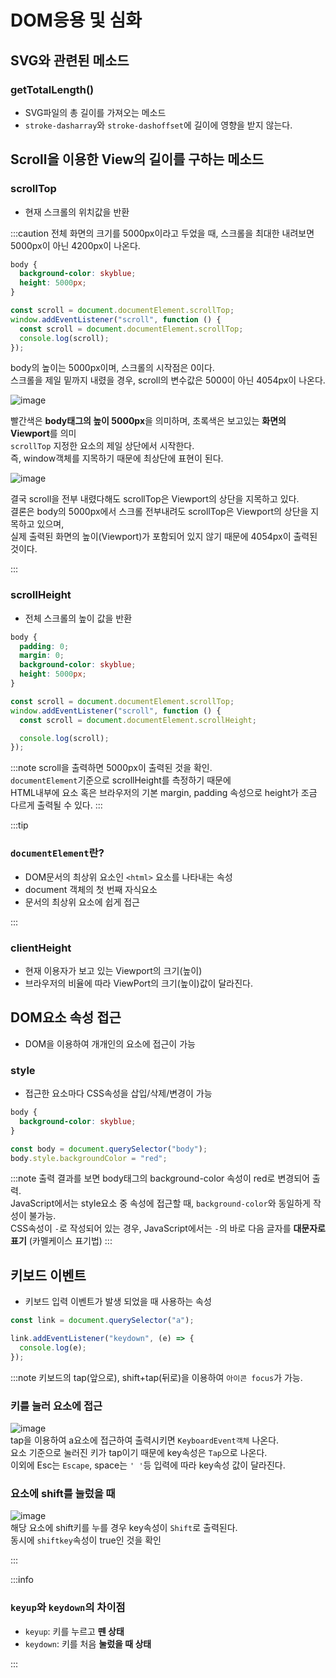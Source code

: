 # DOM응용 및 심화

## SVG와 관련된 메소드

### getTotalLength()

- SVG파일의 총 길이를 가져오는 메소드
- `stroke-dasharray`와 `stroke-dashoffset`에 길이에 영향을 받지 않는다.

## Scroll을 이용한 View의 길이를 구하는 메소드

### scrollTop

- 현재 스크롤의 위치값을 반환

:::caution
전체 화면의 크기를 5000px이라고 두었을 때, 스크롤을 최대한 내려보면 5000px이 아닌 4200px이 나온다.<br/>

```css
body {
  background-color: skyblue;
  height: 5000px;
}
```

```js
const scroll = document.documentElement.scrollTop;
window.addEventListener("scroll", function () {
  const scroll = document.documentElement.scrollTop;
  console.log(scroll);
});
```

body의 높이는 5000px이며, 스크롤의 시작점은 0이다.<br/>
스크롤을 제일 밑까지 내렸을 경우, scroll의 변수값은 5000이 아닌 4054px이 나온다.<br/>

![image](https://github.com/JJamVa/JJamVa/assets/80045006/49e8a7fe-17f5-4d38-9d39-9fe58e0f3427)

빨간색은 **body태그의 높이 5000px**을 의미하며, 초록색은 보고있는 **화면의 Viewport**를 의미<br/>
`scrollTop` 지정한 요소의 제일 상단에서 시작한다.<br/>
즉, window객체를 지목하기 때문에 최상단에 표현이 된다.<br/>

![image](https://github.com/JJamVa/JJamVa/assets/80045006/040e3aac-46a0-4886-95bd-c84b5e263532)

결국 scroll을 전부 내렸다해도 scrollTop은 Viewport의 상단을 지목하고 있다.<br/>
결론은 body의 5000px에서 스크롤 전부내려도 scrollTop은 Viewport의 상단을 지목하고 있으며,<br/>
실제 출력된 화면의 높이(Viewport)가 포함되어 있지 않기 때문에 4054px이 출력된 것이다.

:::

### scrollHeight

- 전체 스크롤의 높이 값을 반환

```css
body {
  padding: 0;
  margin: 0;
  background-color: skyblue;
  height: 5000px;
}
```

```js
const scroll = document.documentElement.scrollTop;
window.addEventListener("scroll", function () {
  const scroll = document.documentElement.scrollHeight;

  console.log(scroll);
});
```

:::note
scroll을 출력하면 5000px이 출력된 것을 확인.<br/>
`documentElement`기준으로 scrollHeight를 측정하기 때문에<br/>
HTML내부에 요소 혹은 브라우저의 기본 margin, padding 속성으로 height가 조금 다르게 출력될 수 있다.
:::

:::tip

### `documentElement`란?

- DOM문서의 최상위 요소인 `<html>` 요소를 나타내는 속성
- document 객체의 첫 번째 자식요소
- 문서의 최상위 요소에 쉽게 접근

:::

### clientHeight

- 현재 이용자가 보고 있는 Viewport의 크기(높이)
- 브라우저의 비율에 따라 ViewPort의 크기(높이)값이 달라진다.

## DOM요소 속성 접근

- DOM을 이용하여 개개인의 요소에 접근이 가능

### style

- 접근한 요소마다 CSS속성을 삽입/삭제/변경이 가능

```css
body {
  background-color: skyblue;
}
```

```js
const body = document.querySelector("body");
body.style.backgroundColor = "red";
```

:::note
출력 결과를 보면 body태그의 background-color 속성이 red로 변경되어 출력.<br/>
JavaScript에서는 style요소 중 속성에 접근할 때, `background-color`와 동일하게 작성이 불가능.<br/>
CSS속성이 `-`로 작성되어 있는 경우, JavaScript에서는 `-`의 바로 다음 글자를 **대문자로 표기** (카멜케이스 표기법)
:::

## 키보드 이벤트

- 키보드 입력 이벤트가 발생 되었을 때 사용하는 속성

```js
const link = document.querySelector("a");

link.addEventListener("keydown", (e) => {
  console.log(e);
});
```

:::note
키보드의 tap(앞으로), shift+tap(뒤로)을 이용하여 `아이콘 focus`가 가능.

### 키를 눌러 요소에 접근

![image](https://github.com/JJamVa/JJamVa/assets/80045006/14f172f3-0932-426f-b78a-91fe950fdd83)<br/>
tap을 이용하여 a요소에 접근하여 출력시키면 `KeyboardEvent객체` 나온다.<br/>
요소 기준으로 눌러진 키가 tap이기 때문에 key속성은 `Tap`으로 나온다.<br/>
이외에 Esc는 `Escape`, space는 `' '`등 입력에 따라 key속성 값이 달라진다.

### 요소에 shift를 눌렀을 때

![image](https://github.com/JJamVa/JJamVa/assets/80045006/12e5f34f-d4fa-4117-8588-3bce05b079d7)<br/>
해당 요소에 shift키를 누를 경우 key속성이 `Shift`로 출력된다.<br/>
동시에 `shiftkey`속성이 true인 것을 확인

:::

:::info

### `keyup`와 `keydown`의 차이점

- `keyup`: 키를 누르고 **뗀 상태**
- `keydown`: 키를 처음 **눌렀을 때 상태**

:::

